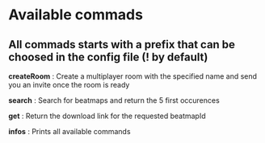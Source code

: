 # Available commads 

## All commads starts with a prefix that can be choosed in the config file (! by default)

**createRoom** : Create a multiplayer room with the specified name and send you an invite once the room is ready

**search** : Search for beatmaps and return the 5 first occurences

**get** : Return the download link for the requested beatmapId

**infos** : Prints all available commands
